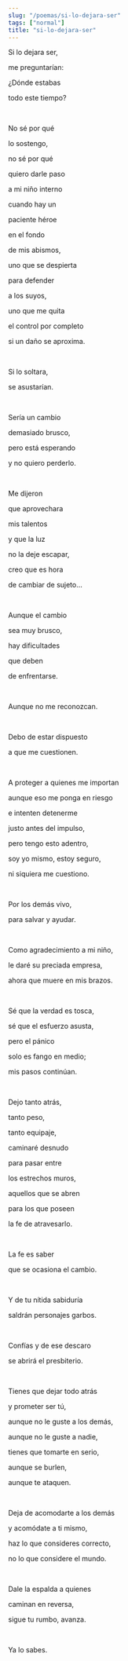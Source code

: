 ```yaml
---
slug: "/poemas/si-lo-dejara-ser"
tags: ["normal"]
title: "si-lo-dejara-ser"
---
```

Si lo dejara ser,

me preguntarían:

¿Dónde estabas

todo este tiempo?

&nbsp;

No sé por qué

lo sostengo,

no sé por qué

quiero darle paso

a mi niño interno

cuando hay un

paciente héroe

en el fondo

de mis abismos,

uno que se despierta

para defender

a los suyos,

uno que me quita

el control por completo

si un daño se aproxima.

&nbsp;

Si lo soltara,

se asustarían.

&nbsp;

Sería un cambio

demasiado brusco,

pero está esperando

y no quiero perderlo.

&nbsp;

Me dijeron

que aprovechara

mis talentos

y que la luz

no la deje escapar,

creo que es hora

de cambiar de sujeto...

&nbsp;

Aunque el cambio

sea muy brusco,

hay dificultades

que deben

de enfrentarse.

&nbsp;

Aunque no me reconozcan.

&nbsp;

Debo de estar dispuesto

a que me cuestionen.

&nbsp;

A proteger a quienes me importan

aunque eso me ponga en riesgo

e intenten detenerme

justo antes del impulso,

pero tengo esto adentro,

soy yo mismo, estoy seguro,

ni siquiera me cuestiono.

&nbsp;

Por los demás vivo,

para salvar y ayudar.

&nbsp;

Como agradecimiento a mi niño,

le daré su preciada empresa,

ahora que muere en mis brazos.

&nbsp;

Sé que la verdad es tosca,

sé que el esfuerzo asusta,

pero el pánico

solo es fango en medio;

mis pasos continúan.

&nbsp;

Dejo tanto atrás,

tanto peso,

tanto equipaje,

caminaré desnudo

para pasar entre

los estrechos muros,

aquellos que se abren

para los que poseen

la fe de atravesarlo.

&nbsp;

La fe es saber

que se ocasiona el cambio.

&nbsp;

Y de tu nítida sabiduría

saldrán personajes garbos.

&nbsp;

Confías y de ese descaro

se abrirá el presbiterio.

&nbsp;

Tienes que dejar todo atrás

y prometer ser tú,

aunque no le guste a los demás,

aunque no le guste a nadie,

tienes que tomarte en serio,

aunque se burlen,

aunque te ataquen.

&nbsp;

Deja de acomodarte a los demás

y acomódate a ti mismo,

haz lo que consideres correcto,

no lo que considere el mundo.

&nbsp;

Dale la espalda a quienes

caminan en reversa,

sigue tu rumbo, avanza.

&nbsp;

Ya lo sabes.